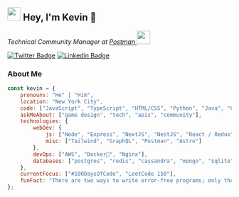 <h2><img src="https://emojis.slackmojis.com/emojis/images/1531849430/4246/blob-sunglasses.gif?1531849430" width="30"/> Hey, I'm Kevin 👋 </h2>
<p><em>Technical Community Manager at <a href="https://github.com/postmanlabs">Postman </a><img src="https://static-00.iconduck.com/assets.00/postman-icon-497x512-beb7sy75.png" width="30"></em></p>

[![Twitter Badge](https://img.shields.io/badge/-@DevRelKev-1ca0f1?style=flat-square&labelColor=1ca0f1&logo=twitter&logoColor=white&link=https://twitter.com/DevRelKev)](https://twitter.com/devrelkev) [![Linkedin Badge](https://img.shields.io/badge/-Kcorb95-blue?style=flat-square&logo=Linkedin&logoColor=white&link=https://www.linkedin.com/in/Kcorb95/)](https://www.linkedin.com/in/kcorb95/)

### About Me
```javascript
const kevin = {
    pronouns: "He" | "Him",
    location: "New York City",
    code: ["JavaScript", "TypeScript", "HTML/CSS", "Python", "Java", "C++"],
    askMeAbout: ["game design", "tech", "apis", "community"],
    technologies: {
        webDev: {
            js: ["Node", "Express", "NextJS", "NestJS", "React / Redux"],
            misc: ["Tailwind", "GraphQL", "Postman", "Astro"]
        },
        devOps: ["AWS", "Docker🐳", "Nginx"],
        databases: ["postgres", "redis", "cassandra", "mongo", "sqlite"]
    },
    currentFocus: ["#100DaysOfCode", "LeetCode 150"],
    funFact: "There are two ways to write error-free programs; only the third one works"
};
```
